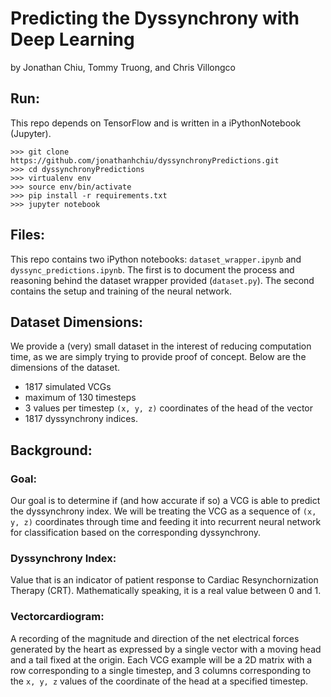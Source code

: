 # Predicting the Dyssynchrony with Deep Learning
by Jonathan Chiu, Tommy Truong, and Chris Villongco

## Run:
This repo depends on TensorFlow and is written in a iPythonNotebook (Jupyter).

```
>>> git clone https://github.com/jonathanhchiu/dyssynchronyPredictions.git
>>> cd dyssynchronyPredictions
>>> virtualenv env
>>> source env/bin/activate
>>> pip install -r requirements.txt
>>> jupyter notebook
```

## Files:
This repo contains two iPython notebooks: ```dataset_wrapper.ipynb``` and ```dyssync_predictions.ipynb```. The first is to document the process and reasoning behind the dataset wrapper provided (```dataset.py```). The second contains the setup and training of the neural network.

## Dataset Dimensions:
We provide a (very) small dataset in the interest of reducing computation time, as we are simply trying to provide proof of concept. Below are the dimensions of the dataset.
* 1817 simulated VCGs
* maximum of 130 timesteps  
* 3 values per timestep ```(x, y, z)``` coordinates of the head of the vector
* 1817 dyssynchrony indices.

## Background:

### Goal:
Our goal is to determine if (and how accurate if so) a VCG is able to predict the dyssynchrony index. We will be treating the VCG as a sequence of ```(x, y, z)``` coordinates through time and feeding it into recurrent neural network for classification based on the corresponding dyssynchrony.

### Dyssynchrony Index:
Value that is an indicator of patient response to Cardiac Resynchornization Therapy (CRT). Mathematically speaking, it is a real value between 0 and 1.

### Vectorcardiogram:
A recording of the magnitude and direction of the net electrical forces generated by the heart as expressed by a single vector with a moving head and a tail fixed at the origin. Each VCG example will be a 2D matrix with a row corresponding to a single timestep, and 3 columns corresponding to the ```x, y, z``` values of the coordinate of the head at a specified timestep.
